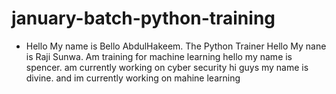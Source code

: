# january-batch-python-training
- Hello My name is Bello AbdulHakeem. The Python Trainer
Hello My nane is Raji Sunwa. Am training for machine learning
hello my name is spencer. am currently working on cyber security
hi guys my name is divine. and im currently working on mahine learning